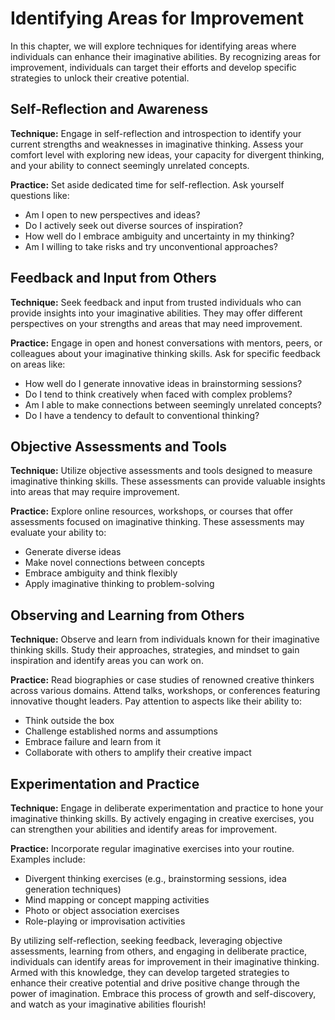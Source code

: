 Identifying Areas for Improvement
============================================

In this chapter, we will explore techniques for identifying areas where individuals can enhance their imaginative abilities. By recognizing areas for improvement, individuals can target their efforts and develop specific strategies to unlock their creative potential.

Self-Reflection and Awareness
-----------------------------

**Technique:** Engage in self-reflection and introspection to identify your current strengths and weaknesses in imaginative thinking. Assess your comfort level with exploring new ideas, your capacity for divergent thinking, and your ability to connect seemingly unrelated concepts.

**Practice:** Set aside dedicated time for self-reflection. Ask yourself questions like:

* Am I open to new perspectives and ideas?
* Do I actively seek out diverse sources of inspiration?
* How well do I embrace ambiguity and uncertainty in my thinking?
* Am I willing to take risks and try unconventional approaches?

Feedback and Input from Others
------------------------------

**Technique:** Seek feedback and input from trusted individuals who can provide insights into your imaginative abilities. They may offer different perspectives on your strengths and areas that may need improvement.

**Practice:** Engage in open and honest conversations with mentors, peers, or colleagues about your imaginative thinking skills. Ask for specific feedback on areas like:

* How well do I generate innovative ideas in brainstorming sessions?
* Do I tend to think creatively when faced with complex problems?
* Am I able to make connections between seemingly unrelated concepts?
* Do I have a tendency to default to conventional thinking?

Objective Assessments and Tools
-------------------------------

**Technique:** Utilize objective assessments and tools designed to measure imaginative thinking skills. These assessments can provide valuable insights into areas that may require improvement.

**Practice:** Explore online resources, workshops, or courses that offer assessments focused on imaginative thinking. These assessments may evaluate your ability to:

* Generate diverse ideas
* Make novel connections between concepts
* Embrace ambiguity and think flexibly
* Apply imaginative thinking to problem-solving

Observing and Learning from Others
----------------------------------

**Technique:** Observe and learn from individuals known for their imaginative thinking skills. Study their approaches, strategies, and mindset to gain inspiration and identify areas you can work on.

**Practice:** Read biographies or case studies of renowned creative thinkers across various domains. Attend talks, workshops, or conferences featuring innovative thought leaders. Pay attention to aspects like their ability to:

* Think outside the box
* Challenge established norms and assumptions
* Embrace failure and learn from it
* Collaborate with others to amplify their creative impact

Experimentation and Practice
----------------------------

**Technique:** Engage in deliberate experimentation and practice to hone your imaginative thinking skills. By actively engaging in creative exercises, you can strengthen your abilities and identify areas for improvement.

**Practice:** Incorporate regular imaginative exercises into your routine. Examples include:

* Divergent thinking exercises (e.g., brainstorming sessions, idea generation techniques)
* Mind mapping or concept mapping activities
* Photo or object association exercises
* Role-playing or improvisation activities

By utilizing self-reflection, seeking feedback, leveraging objective assessments, learning from others, and engaging in deliberate practice, individuals can identify areas for improvement in their imaginative thinking. Armed with this knowledge, they can develop targeted strategies to enhance their creative potential and drive positive change through the power of imagination. Embrace this process of growth and self-discovery, and watch as your imaginative abilities flourish!
